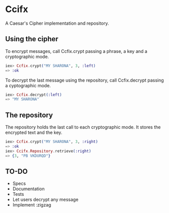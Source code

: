 # Ccifx

A Caesar's Cipher implementation and repository.

## Using the cipher

To encrypt messages, call Ccfix.crypt passing a phrase, a key and a cryptographic mode.

```elixir
iex> Ccfix.crypt("MY SHARONA", 3, :left)
=> :ok
```
To decrypt the last message using the repository, call Ccfix.decrypt passing a cyptographic mode.

```elixir
iex> Ccfix.decrypt(:left)
=> "MY SHARONA"
```

## The repository

The repository holds the last call to each cryptographic mode. It stores the encrypted text and the key.

```elixir
iex> Ccfix.crypt("MY SHARONA", 3, :right)
=> :ok
iex> Ccifx.Repository.retrieve(:right)
=> {3, "PB VKDURQD"}
```

## TO-DO
- Specs
- Documentation
- Tests
- Let users decrypt any message
- Implement :zigzag
